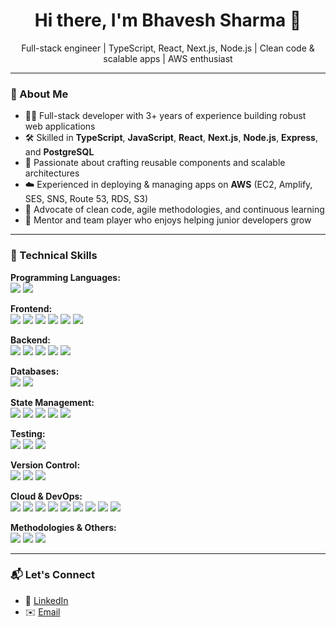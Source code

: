 <h1 align="center">Hi there, I'm Bhavesh Sharma 👋</h1>

<p align="center">
  Full-stack engineer | TypeScript, React, Next.js, Node.js | Clean code & scalable apps | AWS enthusiast
</p>

---

### 🚀 About Me

- 🧑‍💻 Full-stack developer with 3+ years of experience building robust web applications  
- 🛠️ Skilled in **TypeScript**, **JavaScript**, **React**, **Next.js**, **Node.js**, **Express**, and **PostgreSQL**  
- 🧱 Passionate about crafting reusable components and scalable architectures  
- ☁️ Experienced in deploying & managing apps on **AWS** (EC2, Amplify, SES, SNS, Route 53, RDS, S3)  
- 🎯 Advocate of clean code, agile methodologies, and continuous learning  
- 🤝 Mentor and team player who enjoys helping junior developers grow  

---

### 🔧 Technical Skills

<p>
  <b>Programming Languages:</b><br/>
  <img src="https://img.shields.io/badge/-JavaScript-F7DF1E?logo=javascript&logoColor=black&style=flat" />  
  <img src="https://img.shields.io/badge/-TypeScript-3178C6?logo=typescript&logoColor=white&style=flat" />
</p>

<p>
  <b>Frontend:</b><br/>
  <img src="https://img.shields.io/badge/-React-61DAFB?logo=react&logoColor=white&style=flat" />  
  <img src="https://img.shields.io/badge/-Next.js-000000?logo=next.js&logoColor=white&style=flat" />  
  <img src="https://img.shields.io/badge/-Material_UI-0081CB?style=flat&logo=material-ui&logoColor=white" />  
  <img src="https://img.shields.io/badge/-Radix_UI-000000?style=flat&logoColor=white" />  
  <img src="https://img.shields.io/badge/-Shadcn_UI-18181B?style=flat&logoColor=white" />  
  <img src="https://img.shields.io/badge/-TailwindCSS-06B6D4?logo=tailwindcss&logoColor=white&style=flat" />
</p>

<p>
  <b>Backend:</b><br/>
  <img src="https://img.shields.io/badge/-Node.js-339933?logo=node.js&logoColor=white&style=flat" />  
  <img src="https://img.shields.io/badge/-Express-000000?logo=express&logoColor=white&style=flat" />  
  <img src="https://img.shields.io/badge/-tRPC-2596BE?style=flat&logoColor=white" />  
  <img src="https://img.shields.io/badge/-Sequelize-52B0E7?style=flat&logoColor=white" />  
  <img src="https://img.shields.io/badge/-TypeORM-E83524?style=flat&logoColor=white" />
</p>

<p>
  <b>Databases:</b><br/>
  <img src="https://img.shields.io/badge/-PostgreSQL-336791?logo=postgresql&logoColor=white&style=flat" />  
  <img src="https://img.shields.io/badge/-MySQL-4479A1?logo=mysql&logoColor=white&style=flat" />
</p>

<p>
  <b>State Management:</b><br/>
  <img src="https://img.shields.io/badge/-Redux-764ABC?logo=redux&logoColor=white&style=flat" />  
  <img src="https://img.shields.io/badge/-MobX-FFAF02?style=flat&logoColor=white" />  
  <img src="https://img.shields.io/badge/-MST-000000?style=flat&logoColor=white" />  
  <img src="https://img.shields.io/badge/-Redux_Saga-999999?style=flat&logoColor=white" />  
  <img src="https://img.shields.io/badge/-React_Query-FF4154?style=flat&logoColor=white" />
</p>

<p>
  <b>Testing:</b><br/>
  <img src="https://img.shields.io/badge/-Jest-C21325?logo=jest&logoColor=white&style=flat" />  
  <img src="https://img.shields.io/badge/-Mocha-8D6748?style=flat&logoColor=white" />  
  <img src="https://img.shields.io/badge/-Supertest-94c4f5?style=flat&logoColor=white" />
</p>

<p>
  <b>Version Control:</b><br/>
  <img src="https://img.shields.io/badge/-GitHub-181717?logo=github&logoColor=white&style=flat" />  
  <img src="https://img.shields.io/badge/-GitLab-FC6D26?logo=gitlab&logoColor=white&style=flat" />  
  <img src="https://img.shields.io/badge/-Bitbucket-205081?logo=bitbucket&logoColor=white&style=flat" />
</p>

<p>
  <b>Cloud & DevOps:</b><br/>
  <img src="https://img.shields.io/badge/-AWS-232F3E?logo=amazon-aws&logoColor=white&style=flat" />  
  <img src="https://img.shields.io/badge/-EC2-FF9900?style=flat&logo=amazon-aws&logoColor=white" />  
  <img src="https://img.shields.io/badge/-Amplify-FF9900?style=flat&logo=amazon-aws&logoColor=white" />  
  <img src="https://img.shields.io/badge/-SES-232F3E?style=flat&logo=amazon-aws&logoColor=white" />  
  <img src="https://img.shields.io/badge/-SNS-232F3E?style=flat&logo=amazon-aws&logoColor=white" />  
  <img src="https://img.shields.io/badge/-Route_53-232F3E?style=flat&logo=amazon-aws&logoColor=white" />  
  <img src="https://img.shields.io/badge/-RDS-527FFF?style=flat&logo=amazon-rds&logoColor=white" />  
  <img src="https://img.shields.io/badge/-S3-569A31?style=flat&logo=amazon-s3&logoColor=white" />  
  <img src="https://img.shields.io/badge/-Docker-2496ED?logo=docker&logoColor=white&style=flat" />
</p>

<p>
  <b>Methodologies & Others:</b><br/>
  <img src="https://img.shields.io/badge/-Agile-0052CC?style=flat&logo=agile&logoColor=white" />  
  <img src="https://img.shields.io/badge/-GraphQL-E10098?logo=graphql&logoColor=white&style=flat" />  
  <img src="https://img.shields.io/badge/-Apollo-311C87?style=flat&logoColor=white" />
</p>

---

### 📬 Let's Connect

- 💼 [LinkedIn](https://www.linkedin.com/in/bhavesh-sharma-9600b9202)  
- ✉️ [Email](mailto:bhaveshjagdishsharma1300@gmail.com)  
